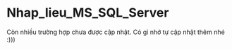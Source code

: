 # Nhap_lieu_MS_SQL_Server
 Còn nhiều trường hợp chưa được cập nhật. Có gì nhớ tự cập nhật thêm nhé :)))
